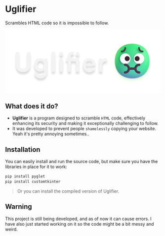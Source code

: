 # Uglifier
Scrambles HTML code so it is impossible to follow.

![image](uglifier.png)

 What does it do?
----------------------------
 + **Uglifier** is a program designed to scramble `HTML` code, effectively enhancing its security and making it exceptionally challenging to follow.
 + It was developed to prevent people `shamelessly` copying your website. Yeah it's pretty annoying sometimes..

 Installation
-------------

You can easily install and run the source code, but make sure you have the libraries in place for it to work:
```bash
pip install pyglet
pip install customtkinter
```
> Or you can install the compiled version of Uglifier.

Warning
-------------
This project is still being developed, and as of now it can cause errors. I have also just started working on it so the code might be a bit messy and weird.
